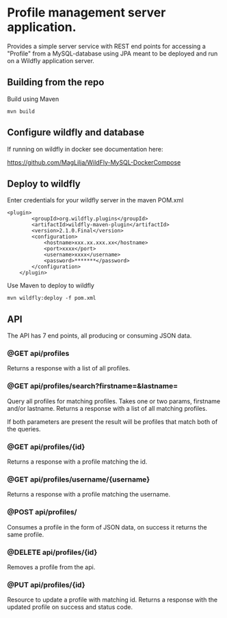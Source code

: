 # Profile management server application.

Provides a simple server service with REST end points for accessing a "Profile" from a
MySQL-database using JPA meant to be deployed and run on a Wildfly application server. 



## Building from the repo

Build using Maven

````
mvn build
````

## Configure wildfly and database

If running on wildfly in docker see documentation here:

https://github.com/MagLilja/WildFly-MySQL-DockerCompose


## Deploy to wildfly

Enter credentials for your wildfly server in the maven POM.xml

````
<plugin>
        <groupId>org.wildfly.plugins</groupId>
        <artifactId>wildfly-maven-plugin</artifactId>
        <version>2.1.0.Final</version>
        <configuration>
            <hostname>xxx.xx.xxx.xx</hostname>
            <port>xxxx</port>
            <username>xxxx</username>
            <password>*******</password>
        </configuration>
    </plugin>
````

Use Maven to deploy to wildfly

````
mvn wildfly:deploy -f pom.xml
````


## API 

The API has 7 end points, all producing or consuming JSON data.

### @GET api/profiles

Returns a response with a list of all profiles. 

### @GET api/profiles/search?firstname=<searchword>&lastname=<searchword>

Query all profiles for matching profiles. Takes one or two params, firstname and/or lastname. 
Returns a response with a list of all matching profiles.

If both parameters are present the result will be profiles that match both of the queries. 

### @GET api/profiles/{id}

Returns a response with a profile matching the id. 

### @GET api/profiles/username/{username}

Returns a response with a profile matching the username.

### @POST api/profiles/

Consumes a profile in the form of JSON data, on success it returns the same profile. 

### @DELETE api/profiles/{id}

Removes a profile from the api.

### @PUT api/profiles/{id}

Resource to update a profile with matching id.
Returns a response with the updated profile on success and status code.
